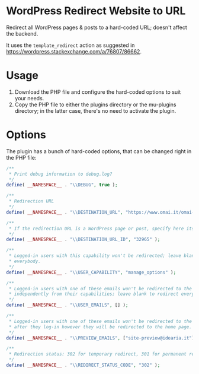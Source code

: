 # WordPress Redirect Website to URL

Redirect all WordPress pages & posts to a hard-coded URL; doesn't affect the backend.

It uses the `template_redirect` action as suggested in https://wordpress.stackexchange.com/a/76807/86662.

# Usage

1. Download the PHP file and configure the hard-coded options to suit your needs.
2. Copy the PHP file to either the plugins directory or the mu-plugins directory; in the latter case, there's no need to activate the plugin.

# Options

The plugin has a bunch of hard-coded options, that can be changed right in the PHP file:

```php
/**
 * Print debug information to debug.log?
 */
define( __NAMESPACE__ . "\\DEBUG", true );

/**
 * Redirection URL
 */
define( __NAMESPACE__ . "\\DESTINATION_URL", "https://www.omai.it/omai-punti-vendita/" );

/**
 * If the redirection URL is a WordPress page or post, specify here its WordPress ID
 */
define( __NAMESPACE__ . "\\DESTINATION_URL_ID", "32965" );

/**
 * Logged-in users with this capability won't be redirected; leave blank to redirect
 * everybody.
 */
define( __NAMESPACE__ . "\\USER_CAPABILITY", "manage_options" );

/**
 * Logged-in users with one of these emails won't be redirected to the lockout URL,
 * independently from their capabilities; leave blank to redirect everybody.
 */
define( __NAMESPACE__ . "\\USER_EMAILS", [] );

/**
 * Logged-in users with one of these emails won't be redirected to the lockout URL;
 * after they log-in however they will be redirected to the home page.
 */
define( __NAMESPACE__ . "\\PREVIEW_EMAILS", ["site-preview@idearia.it"] );

/**
 * Redirection status: 302 for temporary redirect, 301 for permanent redirect.
 */
define( __NAMESPACE__ . "\\REDIRECT_STATUS_CODE", "302" );
```
